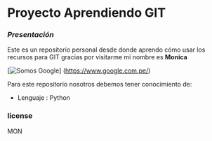 # Proyecto Aprendiendo GIT
### _Presentación_
Este es un repositorio personal desde donde aprendo cómo usar los recursos para GIT gracias por visitarme mi nombre es **Monica**

[![Somos Google](https://w7.pngwing.com/pngs/769/130/png-transparent-brand-logo-google-my-business-review-google-text-logo-computer-wallpaper-thumbnail.png )]
(https://www.google.com.pe/)

Para este repositorio nosotros debemos tener conocimiento de:
- Lenguaje : Python

### license
MON
